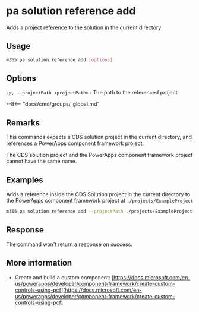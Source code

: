 # pa solution reference add

Adds a project reference to the solution in the current directory

## Usage

```sh
m365 pa solution reference add [options]
```

## Options

`-p, --projectPath <projectPath>`
: The path to the referenced project

--8<-- "docs/cmd/groups/_global.md"

## Remarks

This commands expects a CDS solution project in the current directory, and references a PowerApps component framework project.

The CDS solution project and the PowerApps component framework project cannot have the same name.

## Examples

Adds a reference inside the CDS Solution project in the current directory to the PowerApps component framework project at `./projects/ExampleProject`

```sh
m365 pa solution reference add --projectPath ./projects/ExampleProject
```

## Response

The command won't return a response on success.

## More information

- Create and build a custom component: [https://docs.microsoft.com/en-us/powerapps/developer/component-framework/create-custom-controls-using-pcf](https://docs.microsoft.com/en-us/powerapps/developer/component-framework/create-custom-controls-using-pcf)
